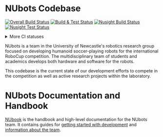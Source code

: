 # NUbots Codebase

[![Overall Build Status](https://img.shields.io/buildkite/85cb206a2615c85981c4e0089b0abb0c6bcd775b3d946ede40/main?label=overall)](https://buildkite.com/nubots/nubots)
[![Build & Test Status](https://img.shields.io/badge/dynamic/json?style=flat&label=build%20%26%20test&query=%24.status&url=https%3A%2F%2Fbadge.buildkite.com%2F85cb206a2615c85981c4e0089b0abb0c6bcd775b3d946ede40.json%3Fbranch%3Dmain%26step%3DBuild%2520generic%2520and%2520Test)](https://buildkite.com/nubots/nubots)
[![Nusight Build Status](https://img.shields.io/badge/dynamic/json?style=flat&label=nusight%20build&query=%24.status&url=https%3A%2F%2Fbadge.buildkite.com%2F85cb206a2615c85981c4e0089b0abb0c6bcd775b3d946ede40.json%3Fbranch%3Dmain%26step%3DBuild%2520NUsight2)](https://buildkite.com/nubots/nubots)
[![Nusight Test Status](https://img.shields.io/badge/dynamic/json?style=flat&label=nusight%20test&query=%24.status&url=https%3A%2F%2Fbadge.buildkite.com%2F85cb206a2615c85981c4e0089b0abb0c6bcd775b3d946ede40.json%3Fbranch%3Dmain%26step%3DTest%2520NUsight2)](https://buildkite.com/nubots/nubots)

<details>
<summary>More CI statuses</summary>

[![C++ Format Status](https://img.shields.io/badge/dynamic/json?style=flat&label=c%2B%2B%20format&query=%24.status&url=https%3A%2F%2Fbadge.buildkite.com%2F85cb206a2615c85981c4e0089b0abb0c6bcd775b3d946ede40.json%3Fbranch%3Dmain%26step%3DValidate%2520C%252B%252B%2520and%2520Protobuf%2520formatting)](https://buildkite.com/nubots/nubots)
[![Cmake Format Status](https://img.shields.io/badge/dynamic/json?style=flat&label=cmake%20format&query=%24.status&url=https%3A%2F%2Fbadge.buildkite.com%2F85cb206a2615c85981c4e0089b0abb0c6bcd775b3d946ede40.json%3Fbranch%3Dmain%26step%3DValidate%2520CMake%2520formatting)](https://buildkite.com/nubots/nubots)
[![Python Format Status](https://img.shields.io/badge/dynamic/json?style=flat&label=python%20format&query=%24.status&url=https%3A%2F%2Fbadge.buildkite.com%2F85cb206a2615c85981c4e0089b0abb0c6bcd775b3d946ede40.json%3Fbranch%3Dmain%26step%3DValidate%2520Python%2520formatting)](https://buildkite.com/nubots/nubots)
[![Nusight Format Status](https://img.shields.io/badge/dynamic/json?style=flat&label=nusight%20format&query=%24.status&url=https%3A%2F%2Fbadge.buildkite.com%2F85cb206a2615c85981c4e0089b0abb0c6bcd775b3d946ede40.json%3Fbranch%3Dmain%26step%3DCheck%2520NUsight%2520code%2520with%2520eslint)](https://buildkite.com/nubots/nubots)

</details>

NUbots is a team in the University of Newcastle's robotics research group focused on developing humanoid soccer-playing robots for the international RoboCup competition.
The multidisciplinary team of students and academics develops both hardware and software for the robots.

This codebase is the current state of our development efforts to compete in the competition as well as active research projects within the laboratory.

# NUbots Documentation and Handbook

[NUbook](https://nubook.nubots.net/) is the handbook and high-level documentation for the NUbots team.
It contains guides for [getting started with development](https://nubook.nubots.net/guides/main/getting-started) and [information about the team](https://nubook.nubots.net/team/introduction).
